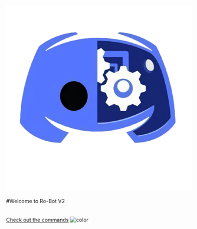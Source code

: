![Ro_bot V2](./images/favicon.png ':size=20%')<br><br>
#Welcome to Ro-Bot V2<br>
<br>
<br>
[Check out the commands](./commands/index)
![color](#f0f0f0)